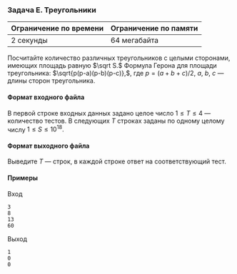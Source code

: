 

### Задача E. Треугольники

| Ограничение по времени      | Ограничение по памяти         |
|:----------------------------|:------------------------------|
|2 секунды|64 мегабайта|

Посчитайте количество различных треугольников с целыми сторонами, имеющих площадь равную $\sqrt S.$ Формула Герона для площади треугольника: $\sqrt{p(p-a)(p-b)(p-c)},$, где $p = (a+b+c)/2,$ $a,$ $b,$ $c$ — длины сторон треугольника.

#### Формат входного файла

В первой строке входных данных задано целое число $1 \le T \le 4$ — количество тестов. В следующих $T$ строках заданы по одному целому числу $1 \le S \le 10^{18}.$


#### Формат выходного файла

Выведите $T$ — строк, в каждой строке ответ на соответствующий тест.

#### Примеры

Вход
```
3
8
13
60
```

Выход
```
1
0
0
```

